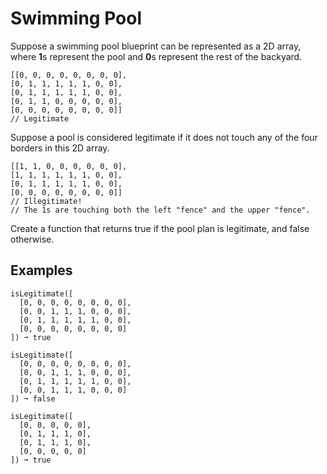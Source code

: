 # Swimming Pool

Suppose a swimming pool blueprint can be represented as a 2D array, where **1**s represent the pool and **0**s represent the rest of the backyard.

```text
[[0, 0, 0, 0, 0, 0, 0, 0],
[0, 1, 1, 1, 1, 1, 0, 0],
[0, 1, 1, 1, 1, 1, 0, 0],
[0, 1, 1, 0, 0, 0, 0, 0],
[0, 0, 0, 0, 0, 0, 0, 0]]
// Legitimate
```

Suppose a pool is considered legitimate if it does not touch any of the four borders in this 2D array.

```text
[[1, 1, 0, 0, 0, 0, 0, 0],
[1, 1, 1, 1, 1, 1, 0, 0],
[0, 1, 1, 1, 1, 1, 0, 0],
[0, 0, 0, 0, 0, 0, 0, 0]]
// Illegitimate! 
// The 1s are touching both the left "fence" and the upper "fence".
```

Create a function that returns true if the pool plan is legitimate, and false otherwise.

## Examples
```text
isLegitimate([
  [0, 0, 0, 0, 0, 0, 0, 0],
  [0, 0, 1, 1, 1, 0, 0, 0],
  [0, 1, 1, 1, 1, 1, 0, 0],
  [0, 0, 0, 0, 0, 0, 0, 0]
]) ➞ true

isLegitimate([
  [0, 0, 0, 0, 0, 0, 0, 0],
  [0, 0, 1, 1, 1, 0, 0, 0],
  [0, 1, 1, 1, 1, 1, 0, 0],
  [0, 0, 1, 1, 1, 0, 0, 0]
]) ➞ false

isLegitimate([
  [0, 0, 0, 0, 0],
  [0, 1, 1, 1, 0],
  [0, 1, 1, 1, 0],
  [0, 0, 0, 0, 0]
]) ➞ true
```